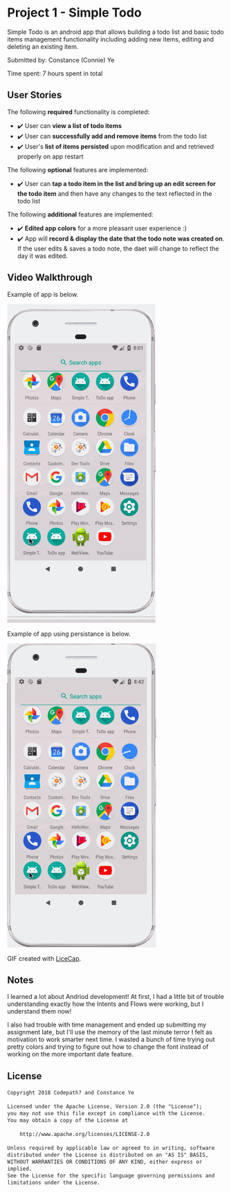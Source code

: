 # Project 1 - Simple Todo

Simple Todo is an android app that allows building a todo list and basic todo items management functionality including adding new items, editing and deleting an existing item.

Submitted by: Constance (Connie) Ye

Time spent: 7 hours spent in total

## User Stories

The following **required** functionality is completed:

* :heavy_check_mark: User can **view a list of todo items**
* :heavy_check_mark: User can **successfully add and remove items** from the todo list
* :heavy_check_mark: User's **list of items persisted** upon modification and and retrieved properly on app restart

The following **optional** features are implemented:

* :heavy_check_mark: User can **tap a todo item in the list and bring up an edit screen for the todo item** and then have any changes to the text reflected in the todo list

The following **additional** features are implemented:

* :heavy_check_mark: **Edited app colors** for a more pleasant user experience :)
* :heavy_check_mark: App will **record & display the date that the todo note was created on**. If the user edits & saves a todo note, the daet will change to reflect the day it was edited.

## Video Walkthrough

Example of app is below.

![Video Walkthrough](sample.gif)

Example of app using persistance is below.

![Video Walkthrough 2](sample2.gif)

GIF created with [LiceCap](http://www.cockos.com/licecap/).

## Notes

I learned a lot about Andriod development! At first, I had a little bit of trouble understanding exactly how the Intents and Flows were working, but I understand them now!

I also had trouble with time management and ended up submitting my assignment late, but I'll use the memory of the last minute terror I felt as motivation to work smarter next time. I wasted a bunch of time trying out pretty colors and trying to figure out how to change the font instead of working on the more important date feature.

## License

    Copyright 2018 Codepath? and Constance Ye

    Licensed under the Apache License, Version 2.0 (the "License");
    you may not use this file except in compliance with the License.
    You may obtain a copy of the License at

        http://www.apache.org/licenses/LICENSE-2.0

    Unless required by applicable law or agreed to in writing, software
    distributed under the License is distributed on an "AS IS" BASIS,
    WITHOUT WARRANTIES OR CONDITIONS OF ANY KIND, either express or implied.
    See the License for the specific language governing permissions and
    limitations under the License.
